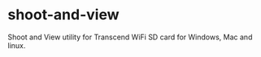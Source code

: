 shoot-and-view
==============

Shoot and View utility for Transcend WiFi SD card for Windows, Mac and linux.
